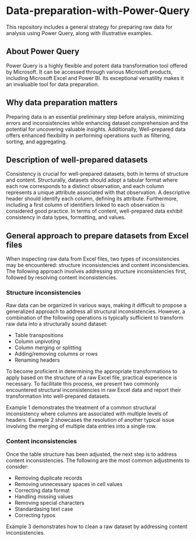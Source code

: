 # Data-preparation-with-Power-Query
This repository includes a general strategy for preparing raw data for analysis using Power Query, along with illustrative examples.
## About Power Query
Power Query is a highly flexible and potent data transformation tool offered by Microsoft. It can be accessed through various Microsoft products, including Microsoft Excel and Power BI. Its exceptional versatility makes it an invaluable tool for data preparation.
## Why data preparation matters
Preparing data is an essential preliminary step before analysis, minimizing errors and inconsistencies while enhancing dataset comprehension and the potential for uncovering valuable insights. Additionally, Well-prepared data offers enhanced flexibility in performing operations such as filtering, sorting, and aggregating.
## Description of well-prepared datasets
Consistency is crucial for well-prepared datasets, both in terms of structure and content. Structurally, datasets should adopt a tabular format where each row corresponds to a distinct observation, and each column represents a unique attribute associated with that observation. A descriptive header should identify each column, defining its attribute. Furthermore, including a first column of identifiers linked to each observation is considered good practice. In terms of content, well-prepared data exhibit consistency in data types, formatting, and values.
## General approach to prepare datasets from Excel files
When inspecting raw data from Excel files, two types of inconsistencies may be encountered: structure inconsistencies and content inconsistencies. The following approach involves addressing structure inconsistencies first, followed by resolving content inconsistencies.
### Structure inconsistencies
Raw data can be organized in various ways, making it difficult to propose a generalized approach to address all structural inconsistencies. However, a combination of the following operations is typically sufficient to transform raw data into a structurally sound dataset:
+ Table transpositions
+ Column unpivoting
+ Column merging or splitting
+ Adding/removing columns or rows
+ Renaming headers

To become proficient in determining the appropriate transformations to apply based on the structure of a raw Excel file, practical experience is necessary. To facilitate this process, we present two commonly encountered structural inconsistencies in raw Excel data and report their transformation into well-prepared datasets.

Example 1 demonstrates the treatment of a common structural inconsistency where columns are associated with multiple levels of headers.
Example 2 showcases the resolution of another typical issue involving the merging of multiple data entries into a single row.
### Content inconsistencies
Once the table structure has been adjusted, the next step is to address content inconsistencies. The following are the most common adjustments to consider:
+ Removing duplicate records
+ Removing unnecessary spaces in cell values
+ Correcting data format
+ Handling missing values
+ Removing special characters
+ Standardasing text case
+ Correcting typos

Example 3 demonstrates how to clean a raw dataset by addressing content inconsistencies.



